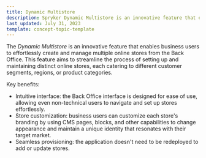 ```yaml
---
title: Dynamic Multistore
description: Spryker Dynamic Multistore is an innovative feature that enables business users to effortlessly create and manage multiple online stores from the Back Office.
last_updated: July 31, 2023
template: concept-topic-template
---
```


The *Dynamic Multistore* is an innovative feature that enables business users to effortlessly create and manage multiple online stores from the Back Office. This feature aims to streamline the process of setting up and maintaining distinct online stores, each catering to different customer segments, regions, or product categories.

Key benefits:
* Intuitive interface: the Back Office interface is designed for ease of use, allowing even non-technical users to navigate and set up stores effortlessly.
* Store customization: business users can customize each store's branding by using CMS pages, blocks, and other capabilities to change appearance and maintain a unique identity that resonates with their target market.
* Seamless provisioning: the application doesn't need to be redeployed to add or update stores.
